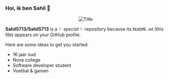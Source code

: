 ### Hoi, ik ben Sahil 👋

<div align="center">
  <img src="https://readme-typing-svg.herokuapp.com?font=Architects+Daughter&color=%2338C2FF&size=50&center=true&vCenter=true&height=60&width=600&lines=Heyyy!+ik +ben+Sahil+%3C3;Welkom+op+mijn+profiel!" alt="Title"></img>
</div>

**Sahil5713/Sahil5713** is a ✨ _special_ ✨ repository because its `README.md` (this file) appears on your GitHub profile.

Here are some ideas to get you started:

- 16 jaar oud
- Nova college
- Software developer student
- Voetbal & gamen
